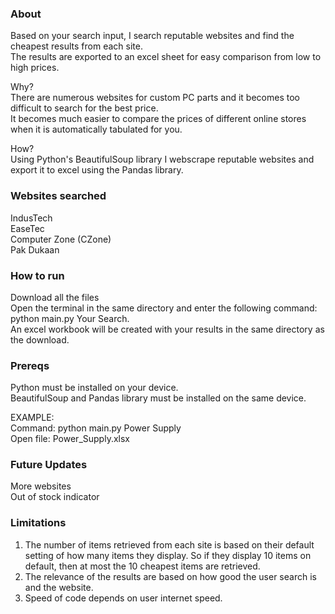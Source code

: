 ### About ###  
Based on your search input, I search reputable websites and find the cheapest results from each site.  
The results are exported to an excel sheet for easy comparison from low to high prices.  

Why?  
There are numerous websites for custom PC parts and it becomes too difficult to search for the best price.  
It becomes much easier to compare the prices of different online stores when it is automatically tabulated for you.  

How?  
Using Python's BeautifulSoup library I webscrape reputable websites and export it to excel using the Pandas library.  


### Websites searched ###  
IndusTech  
EaseTec  
Computer Zone (CZone)  
Pak Dukaan  


### How to run ###  
Download all the files  
Open the terminal in the same directory and enter the following command: python main.py Your Search.  
An excel workbook will be created with your results in the same directory as the download.  


### Prereqs ###  
Python must be installed on your device.  
BeautifulSoup and Pandas library must be installed on the same device.  


EXAMPLE:  
Command: python main.py Power Supply  
Open file: Power_Supply.xlsx  


### Future Updates ###  
More websites  
Out of stock indicator


### Limitations ###  
1) The number of items retrieved from each site is based on their default setting of how many items they display. So if they display 10 items on default, then at most the 10 cheapest items are retrieved.  
2) The relevance of the results are based on how good the user search is and the website.  
3) Speed of code depends on user internet speed.  

